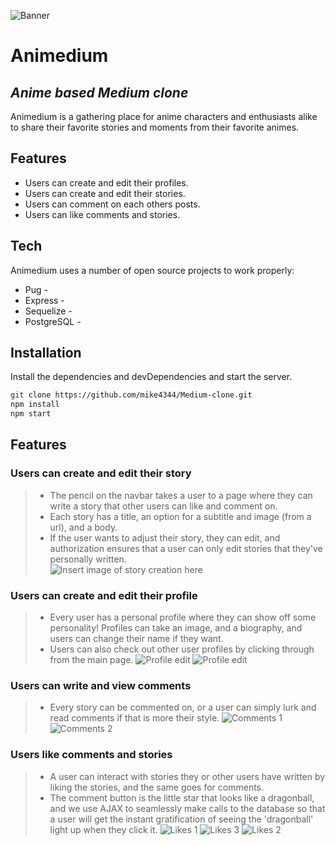 ![Banner](images/Animedium-banner.png)
# Animedium
## _Anime based Medium clone_


Animedium is a gathering place for anime characters and enthusiasts alike to share their favorite stories and moments from their favorite animes.

## Features

- Users can create and edit their profiles.
- Users can create and edit their stories.
- Users can comment on each others posts.
- Users can like comments and stories.

## Tech

Animedium uses a number of open source projects to work properly:

- Pug -
- Express -
- Sequelize -
- PostgreSQL -

## Installation

Install the dependencies and devDependencies and start the server.

```sh
git clone https://github.com/mike4344/Medium-clone.git
npm install
npm start

```


## Features


### Users can create and edit their story
>* The pencil on the navbar takes a user to a page where they can write a story that other users can like and comment on. 
>* Each story has a title, an option for a subtitle and image (from a url), and a body. 
>* If the user wants to adjust their story, they can edit, and authorization ensures that a user can only edit stories that they've personally written.  
![Insert image of story creation here]()


### Users can create and edit their profile
>* Every user has a personal profile where they can show off some personality! Profiles can take an image, and a biography, and users can change their name if they want.
>* Users can also check out other user profiles by clicking through from the main page.
![Profile edit](images/Animedium-profile-edit-pic.png)
![Profile edit](images/Animedium-users.png)


### Users can write and view comments
>* Every story can be commented on, or a user can simply lurk and read comments if that is more their style. 
![Comments 1](images/Animedium-comments-pic-1.png)
![Comments 2](images/Animedium-comments-pic-2.png)

### Users like comments and stories
>* A user can interact with stories they or other users have written by liking the stories, and the same goes for comments. 
>* The comment button is the little star that looks like a dragonball, and we use AJAX to seamlessly make calls to the database so that a user will get the instant gratification of seeing the 'dragonball' light up when they click it. 
![Likes 1](images/Animedium-likes-pic-1.png)
![Likes 3](images/Animedium-likes-pic-3.png)
![Likes 2](images/Animedium-likes-pic-2.png)

<!-- ## Pushing to Heroku
```
git push heroku main:master
heroku run npm run sequelize db:migrate
heroku run npm run sequelize db:seed:all
``` -->